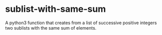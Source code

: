 # sublist-with-same-sum
A python3 function that creates from a list of successive positive integers two sublists with the same sum of elements. 
